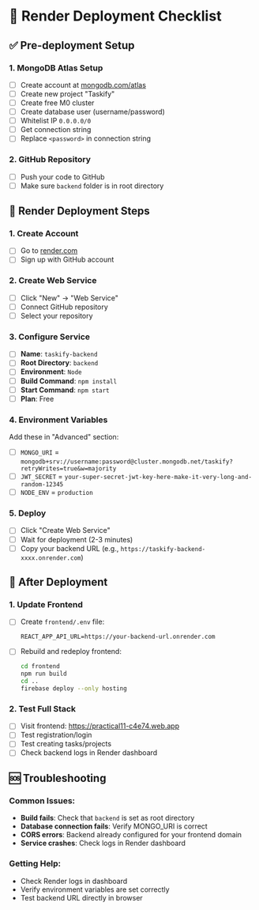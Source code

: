 # 🚀 Render Deployment Checklist

## ✅ Pre-deployment Setup

### 1. MongoDB Atlas Setup
- [ ] Create account at [mongodb.com/atlas](https://mongodb.com/atlas)
- [ ] Create new project "Taskify"
- [ ] Create free M0 cluster
- [ ] Create database user (username/password)
- [ ] Whitelist IP `0.0.0.0/0`
- [ ] Get connection string
- [ ] Replace `<password>` in connection string

### 2. GitHub Repository
- [ ] Push your code to GitHub
- [ ] Make sure `backend` folder is in root directory

## 🚀 Render Deployment Steps

### 1. Create Account
- [ ] Go to [render.com](https://render.com)
- [ ] Sign up with GitHub account

### 2. Create Web Service
- [ ] Click "New" → "Web Service"
- [ ] Connect GitHub repository
- [ ] Select your repository

### 3. Configure Service
- [ ] **Name**: `taskify-backend`
- [ ] **Root Directory**: `backend`
- [ ] **Environment**: `Node`
- [ ] **Build Command**: `npm install`
- [ ] **Start Command**: `npm start`
- [ ] **Plan**: Free

### 4. Environment Variables
Add these in "Advanced" section:
- [ ] `MONGO_URI` = `mongodb+srv://username:password@cluster.mongodb.net/taskify?retryWrites=true&w=majority`
- [ ] `JWT_SECRET` = `your-super-secret-jwt-key-here-make-it-very-long-and-random-12345`
- [ ] `NODE_ENV` = `production`

### 5. Deploy
- [ ] Click "Create Web Service"
- [ ] Wait for deployment (2-3 minutes)
- [ ] Copy your backend URL (e.g., `https://taskify-backend-xxxx.onrender.com`)

## 🔗 After Deployment

### 1. Update Frontend
- [ ] Create `frontend/.env` file:
  ```
  REACT_APP_API_URL=https://your-backend-url.onrender.com
  ```
- [ ] Rebuild and redeploy frontend:
  ```bash
  cd frontend
  npm run build
  cd ..
  firebase deploy --only hosting
  ```

### 2. Test Full Stack
- [ ] Visit frontend: https://practical11-c4e74.web.app
- [ ] Test registration/login
- [ ] Test creating tasks/projects
- [ ] Check backend logs in Render dashboard

## 🆘 Troubleshooting

### Common Issues:
- **Build fails**: Check that `backend` is set as root directory
- **Database connection fails**: Verify MONGO_URI is correct
- **CORS errors**: Backend already configured for your frontend domain
- **Service crashes**: Check logs in Render dashboard

### Getting Help:
- Check Render logs in dashboard
- Verify environment variables are set correctly
- Test backend URL directly in browser
